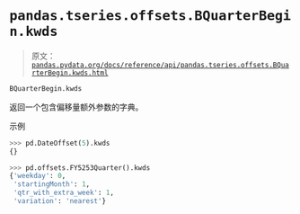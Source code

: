 # `pandas.tseries.offsets.BQuarterBegin.kwds`

> 原文：[`pandas.pydata.org/docs/reference/api/pandas.tseries.offsets.BQuarterBegin.kwds.html`](https://pandas.pydata.org/docs/reference/api/pandas.tseries.offsets.BQuarterBegin.kwds.html)

```py
BQuarterBegin.kwds
```

返回一个包含偏移量额外参数的字典。

示例

```py
>>> pd.DateOffset(5).kwds
{} 
```

```py
>>> pd.offsets.FY5253Quarter().kwds
{'weekday': 0,
 'startingMonth': 1,
 'qtr_with_extra_week': 1,
 'variation': 'nearest'} 
```
